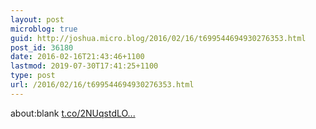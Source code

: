 ```yaml
---
layout: post
microblog: true
guid: http://joshua.micro.blog/2016/02/16/t699544694930276353.html
post_id: 36180
date: 2016-02-16T21:43:46+1100
lastmod: 2019-07-30T17:41:25+1100
type: post
url: /2016/02/16/t699544694930276353.html
---
```

about:blank [t.co/2NUqstdLO...](https://t.co/2NUqstdLO5)
